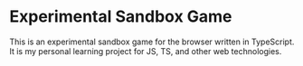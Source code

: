 # Experimental Sandbox Game

This is an experimental sandbox game for the browser written in TypeScript.
It is my personal learning project for JS, TS, and other web technologies.
